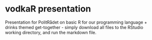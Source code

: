 # vodkaR presentation
Presentation for PolitRådet on basic R for our programming language + drinks themed get-together - simply download all files to the RStudio working directory, and run the markdown file.
